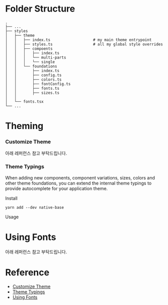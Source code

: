 # Folder Structure

    .
    ├── ...
    ├── styles
    │   ├── theme
    │   │   ├── index.ts                   # my main theme entrypoint
    │   │   ├── styles.ts                  # all my global style overrides
    │   │   ├── compoents
    │   │   │   ├── index.ts
    │   │   │   └── multi-parts
    │   │   │   └── single
    │   │   └── foundations
    │   │       ├── index.ts
    │   │       ├── config.ts
    │   │       ├── colors.ts
    │   │       ├── fontConfig.ts
    │   │       ├── fonts.ts
    │   │       ├── sizes.ts
    │   │
    │   └── fonts.tsx
    └── ...

# Theming

### Customize Theme

아래 레퍼런스 참고 부탁드립니다.

### Theme Typings

When adding new components, component variations, sizes, colors and other theme foundations, you can extend the internal theme typings to provide autocomplete for your application theme.

Install

```
yarn add --dev native-base
```

Usage

# Using Fonts

아래 레퍼런스 참고 부탁드립니다.

# Reference

- [Customize Theme](https://docs.nativebase.io/customizing-theme)
- [Theme Typings](https://docs.nativebase.io/typescript)
- [Using Fonts](https://docs.nativebase.io/customizing-fonts)
